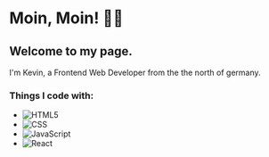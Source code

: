 # Moin, Moin! 🤙🏼
## Welcome to my page. 
I'm Kevin, a Frontend Web Developer from the the north of germany.

### Things I code with:
- <img alt="HTML5" src="https://img.shields.io/badge/HTML5-E34F26?style=for-the-badge&logo=html5&logoColor=white" />
- <img alt="CSS" src="https://img.shields.io/badge/CSS3-1572B6?style=for-the-badge&logo=css3&logoColor=white" />
- <img alt="JavaScript" src="https://img.shields.io/badge/JavaScript-F7DF1E?style=for-the-badge&logo=javascript&logoColor=black" />
- <img alt="React" src="https://img.shields.io/badge/React-20232A?style=for-the-badge&logo=react&logoColor=61DAFB" />
